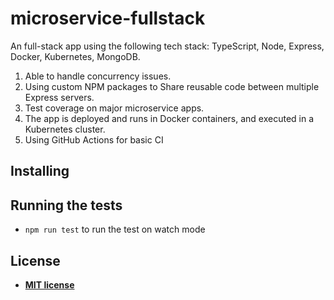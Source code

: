 # microservice-fullstack

An full-stack app using the following tech stack: TypeScript, Node, Express, Docker, Kubernetes, MongoDB.

1. Able to handle concurrency issues.
2. Using custom NPM packages to Share reusable code between multiple Express servers.
3. Test coverage on major microservice apps.
4. The app is deployed and runs in Docker containers, and executed in a Kubernetes cluster.
5. Using GitHub Actions for basic CI

## Installing

## Running the tests

- `npm run test` to run the test on watch mode

## License

- **[MIT license](http://opensource.org/licenses/mit-license.php)**
